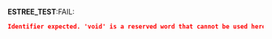 __ESTREE_TEST__:FAIL:
```json
Identifier expected. 'void' is a reserved word that cannot be used here.
```
